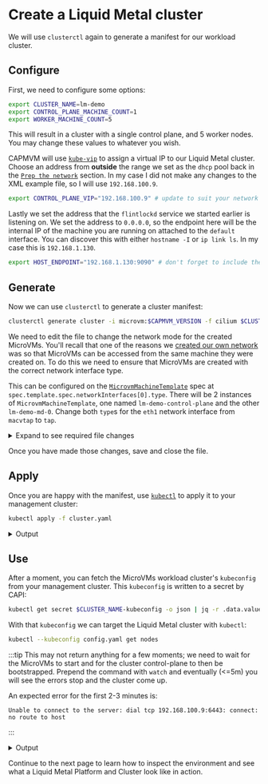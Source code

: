 # Create a Liquid Metal cluster

We will use `clusterctl` again to generate a manifest for our workload cluster.

## Configure

First, we need to configure some options:

```bash
export CLUSTER_NAME=lm-demo
export CONTROL_PLANE_MACHINE_COUNT=1
export WORKER_MACHINE_COUNT=5
```

This will result in a cluster with a single control plane, and 5 worker nodes.
You may change these values to whatever you wish.

CAPMVM will use [`kube-vip`][kvip] to assign a virtual IP to our Liquid Metal
cluster. Choose an address from **outside** the range we set as the `dhcp` pool
back in the [`Prep the network`][net] section. In my
case I did not make any changes to the XML example file, so I will use `192.168.100.9`.

```bash
export CONTROL_PLANE_VIP="192.168.100.9" # update to suit your network
```

Lastly we set the address that the `flintlockd` service we started earlier is
listening on. We set the address to `0.0.0.0`, so the endpoint here will be the
internal IP of the machine you are running on attached to the `default` interface.
You can discover this with either `hostname -I` or `ip link ls`.
In my case this is `192.168.1.130`.

```bash
export HOST_ENDPOINT="192.168.1.130:9090" # don't forget to include the port!
```

## Generate

Now we can use `clusterctl` to generate a cluster manifest:

```bash
clusterctl generate cluster -i microvm:$CAPMVM_VERSION -f cilium $CLUSTER_NAME > cluster.yaml
```

We need to edit the file to change the network mode for the created MicroVMs. You'll
recall that one of the reasons we [created our own network][net] was so that MicroVMs
can be accessed from the same machine they were created on.
To do this we need to ensure that MicroVMs are created with the correct network
interface type.

This can be configured on the [`MicrovmMachineTemplate`][mmt] spec at
`spec.template.spec.networkInterfaces[0].type`.
There will be 2 instances of `MicrovmMachineTemplate`, one named `lm-demo-control-plane`
and the other `lm-demo-md-0`. Change both `type`s for the `eth1` network interface
from `macvtap` to `tap`.

<details><summary>Expand to see required file changes</summary>

```yaml
...
---
apiVersion: infrastructure.cluster.x-k8s.io/v1alpha1
kind: MicrovmMachineTemplate
metadata:
  name: lm-demo-control-plane
  namespace: default
spec:
  template:
    spec:
      kernel:
        filename: boot/vmlinux
        image: ghcr.io/weaveworks-liquidmetal/flintlock-kernel:5.10.77
      kernelCmdline: {}
      memoryMb: 2048
      networkInterfaces:
      - guestDeviceName: eth1
        type: tap # <- this should be tap
...
---
apiVersion: infrastructure.cluster.x-k8s.io/v1alpha1
kind: MicrovmMachineTemplate
metadata:
  name: lm-demo-md-0
  namespace: default
spec:
  template:
    spec:
      kernel:
        filename: boot/vmlinux
        image: ghcr.io/weaveworks-liquidmetal/flintlock-kernel:5.10.77
      kernelCmdline: {}
      memoryMb: 2048
      networkInterfaces:
      - guestDeviceName: eth1
        type: tap # <- this should be tap
...
```

</details>

Once you have made those changes, save and close the file.

## Apply

Once you are happy with the manifest, use [`kubectl`][kc] to apply it to your management
cluster:

```bash
kubectl apply -f cluster.yaml
```

<details><summary>Output</summary>

```bash
cluster.cluster.x-k8s.io/lm-demo created
microvmcluster.infrastructure.cluster.x-k8s.io/lm-demo created
kubeadmcontrolplane.controlplane.cluster.x-k8s.io/lm-demo-control-plane created
microvmmachinetemplate.infrastructure.cluster.x-k8s.io/lm-demo-control-plane created
machinedeployment.cluster.x-k8s.io/lm-demo-md-0 created
microvmmachinetemplate.infrastructure.cluster.x-k8s.io/lm-demo-md-0 created
kubeadmconfigtemplate.bootstrap.cluster.x-k8s.io/lm-demo-md-0 created
clusterresourceset.addons.cluster.x-k8s.io/crs-cilium created
configmap/cilium-addon created
```

</details>

## Use

After a moment, you can fetch the MicroVMs workload cluster's `kubeconfig` from
your management cluster. This `kubeconfig` is written to a secret by CAPI:

```bash
kubectl get secret $CLUSTER_NAME-kubeconfig -o json | jq -r .data.value | base64 -d > config.yaml
```

With that `kubeconfig` we can target the Liquid Metal cluster with `kubectl`:

```bash
kubectl --kubeconfig config.yaml get nodes
```

:::tip
This may not return anything for a few moments; we need to wait for the MicroVMs
to start and for the cluster control-plane to then be bootstrapped.
Prepend the command with `watch` and eventually (<=5m) you
will see the errors stop and the cluster come up.

An expected error for the first 2-3 minutes is:

```
Unable to connect to the server: dial tcp 192.168.100.9:6443: connect: no route to host
```
:::

<details><summary>Output</summary>

```bash
NAME                          STATUS   ROLES                  AGE     VERSION
lm-demo-control-plane-hdpkj   Ready    control-plane,master   4m35s   v1.21.8
lm-demo-md-0-9444f            Ready    <none>                 3m41s   v1.21.8
lm-demo-md-0-bdqwj            Ready    <none>                 3m43s   v1.21.8
lm-demo-md-0-gfgbq            Ready    <none>                 3m41s   v1.21.8
lm-demo-md-0-pxkk6            Ready    <none>                 3m41s   v1.21.8
lm-demo-md-0-qpzwn            Ready    <none>                 3m43s   v1.21.8
```

</details>

Continue to the next page to learn how to inspect the environment and see what a Liquid
Metal Platform and Cluster look like in action.

[kvip]: https://kube-vip.io/
[kc]: https://kubernetes.io/docs/tasks/tools/
[net]: /docs/tutorial-basics/network
[mmt]: https://github.com/weaveworks-liquidmetal/cluster-api-provider-microvm/blob/42196e0bf388235f39211769cb8e5c0049172c10/api/v1alpha1/types.go#L103-L105
